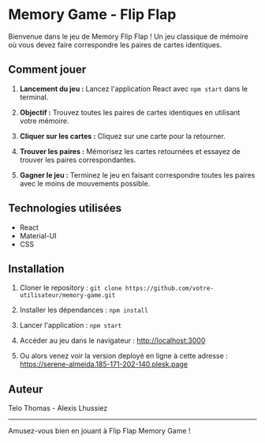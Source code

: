 # Memory Game - Flip Flap

Bienvenue dans le jeu de Memory Flip Flap ! Un jeu classique de mémoire où vous devez faire correspondre les paires de cartes identiques.

## Comment jouer

1. **Lancement du jeu :** Lancez l'application React avec `npm start` dans le terminal.

2. **Objectif :** Trouvez toutes les paires de cartes identiques en utilisant votre mémoire.

3. **Cliquer sur les cartes :** Cliquez sur une carte pour la retourner.

4. **Trouver les paires :** Mémorisez les cartes retournées et essayez de trouver les paires correspondantes.

5. **Gagner le jeu :** Terminez le jeu en faisant correspondre toutes les paires avec le moins de mouvements possible.

## Technologies utilisées

- React
- Material-UI
- CSS

## Installation

1. Cloner le repository : `git clone https://github.com/votre-utilisateur/memory-game.git`

2. Installer les dépendances : `npm install`

3. Lancer l'application : `npm start`

4. Accéder au jeu dans le navigateur : [http://localhost:3000](http://localhost:3000)

5. Ou alors venez voir la version deployé en ligne à cette adresse : https://serene-almeida.185-171-202-140.plesk.page

## Auteur

Telo Thomas - Alexis Lhussiez

---

Amusez-vous bien en jouant à Flip Flap Memory Game !
